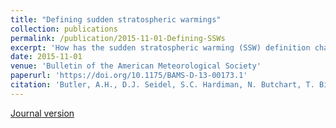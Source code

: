 ```yaml
---
title: "Defining sudden stratospheric warmings"
collection: publications
permalink: /publication/2015-11-01-Defining-SSWs
excerpt: 'How has the sudden stratospheric warming (SSW) definition changed, and how sensitive is the detection of SSWs to the definition used?'
date: 2015-11-01
venue: 'Bulletin of the American Meteorological Society'
paperurl: 'https://doi.org/10.1175/BAMS-D-13-00173.1'
citation: 'Butler, A.H., D.J. Seidel, S.C. Hardiman, N. Butchart, T. Birner, A. Match, 2015: &quot;Defining Sudden Stratospheric Warmings.&quot; <i>Bulletin of the American Meteorological Society</i>. 96, 1913–1928, [https://doi.org/10.1175/BAMS-D-13-00173.1](https://doi.org/10.1175/BAMS-D-13-00173.1)'
---
```


[Journal version](https://doi.org/10.1175/BAMS-D-13-00173.1)
